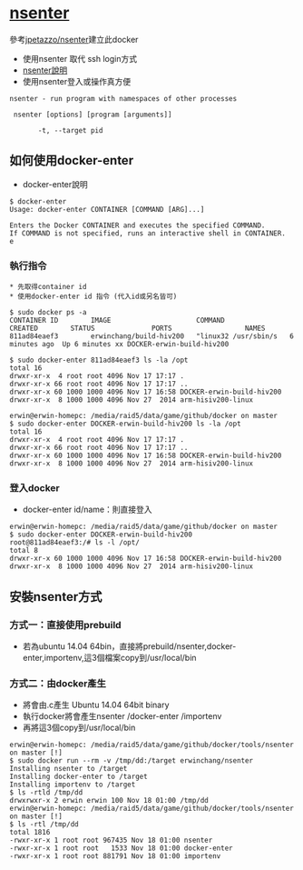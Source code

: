 # [nsenter][1]

參考[jpetazzo/nsenter][1]建立此docker

* 使用nsenter 取代 ssh login方式
* [nsenter說明][2]
* 使用nsenter登入或操作真方便

```
nsenter - run program with namespaces of other processes

 nsenter [options] [program [arguments]]

       -t, --target pid
```

## 如何使用docker-enter

* docker-enter說明

```
$ docker-enter
Usage: docker-enter CONTAINER [COMMAND [ARG]...]

Enters the Docker CONTAINER and executes the specified COMMAND.
If COMMAND is not specified, runs an interactive shell in CONTAINER.
e
```

### 執行指令
	* 先取得container id
	* 使用docker-enter id 指令 (代入id或另名皆可)

```
$ sudo docker ps -a
CONTAINER ID        IMAGE                     COMMAND                CREATED        STATUS              PORTS                  NAMES
811ad84eaef3        erwinchang/build-hiv200   "linux32 /usr/sbin/s   6 minutes ago  Up 6 minutes xx DOCKER-erwin-build-hiv200

$ sudo docker-enter 811ad84eaef3 ls -la /opt
total 16
drwxr-xr-x  4 root root 4096 Nov 17 17:17 .
drwxr-xr-x 66 root root 4096 Nov 17 17:17 ..
drwxr-xr-x 60 1000 1000 4096 Nov 17 16:58 DOCKER-erwin-build-hiv200
drwxr-xr-x  8 1000 1000 4096 Nov 27  2014 arm-hisiv200-linux

erwin@erwin-homepc: /media/raid5/data/game/github/docker on master
$ sudo docker-enter DOCKER-erwin-build-hiv200 ls -la /opt
total 16
drwxr-xr-x  4 root root 4096 Nov 17 17:17 .
drwxr-xr-x 66 root root 4096 Nov 17 17:17 ..
drwxr-xr-x 60 1000 1000 4096 Nov 17 16:58 DOCKER-erwin-build-hiv200
drwxr-xr-x  8 1000 1000 4096 Nov 27  2014 arm-hisiv200-linux
```

### 登入docker

* docker-enter id/name：則直接登入

```
erwin@erwin-homepc: /media/raid5/data/game/github/docker on master
$ sudo docker-enter DOCKER-erwin-build-hiv200
root@811ad84eaef3:/# ls -l /opt/
total 8
drwxr-xr-x 60 1000 1000 4096 Nov 17 16:58 DOCKER-erwin-build-hiv200
drwxr-xr-x  8 1000 1000 4096 Nov 27  2014 arm-hisiv200-linux
```


## 安裝nsenter方式

### 方式一：直接使用prebuild

* 若為ubuntu 14.04 64bin，直接將prebuild/nsenter,docker-enter,importenv,這3個檔案copy到/usr/local/bin

### 方式二：由docker產生

* 將會由.c產生 Ubuntu 14.04 64bit binary
* 執行docker將會產生nsenter /docker-enter /importenv
* 再將這3個copy到/usr/local/bin

```
erwin@erwin-homepc: /media/raid5/data/game/github/docker/tools/nsenter on master [!]
$ sudo docker run --rm -v /tmp/dd:/target erwinchang/nsenter
Installing nsenter to /target
Installing docker-enter to /target
Installing importenv to /target
$ ls -rtld /tmp/dd
drwxrwxr-x 2 erwin erwin 100 Nov 18 01:00 /tmp/dd
erwin@erwin-homepc: /media/raid5/data/game/github/docker/tools/nsenter on master [!]
$ ls -rtl /tmp/dd
total 1816
-rwxr-xr-x 1 root root 967435 Nov 18 01:00 nsenter
-rwxr-xr-x 1 root root   1533 Nov 18 01:00 docker-enter
-rwxr-xr-x 1 root root 881791 Nov 18 01:00 importenv
```

[1]:https://github.com/jpetazzo/nsenter
[2]:http://man7.org/linux/man-pages/man1/nsenter.1.html
